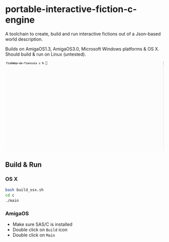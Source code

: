 # portable-interactive-fiction-c-engine
A toolchain to create, build and run interactive fictions out of a Json-based world description.
 
Builds on AmigaOS1.3, AmigaOS3.0, Microsoft Windows platforms & OS X.
Should build & run on Linux (untested).

![](img/parser.gif)

## Build & Run

### OS X

```bash
bash build_osx.sh
cd c
./main
```

### AmigaOS

- Make sure SAS/C is installed
- Double click on `Build` icon
- Double click on `Main`



